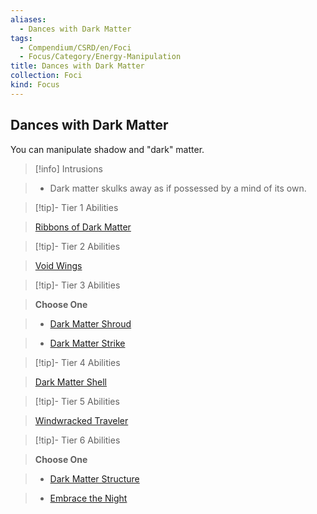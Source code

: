 ```yaml
---
aliases:
  - Dances with Dark Matter
tags:
  - Compendium/CSRD/en/Foci
  - Focus/Category/Energy-Manipulation
title: Dances with Dark Matter
collection: Foci
kind: Focus
---
```

## Dances with Dark Matter    
You can manipulate shadow and "dark" matter.    
  
>[!info] Intrusions    
>- Dark matter skulks away as if possessed by a mind of its own.    
  
  
>[!tip]- Tier 1 Abilities    
> [Ribbons of Dark Matter](Ribbons-of-Dark-Matter.md)    
  
  
>[!tip]- Tier 2 Abilities    
> [Void Wings](Void-Wings.md)    
  
  
>[!tip]- Tier 3 Abilities    
> **Choose One**    
>- [Dark Matter Shroud](Dark-Matter-Shroud.md)    
>- [Dark Matter Strike](Dark-Matter-Strike.md)    
  
  
>[!tip]- Tier 4 Abilities    
> [Dark Matter Shell](Dark-Matter-Shell.md)    
  
  
>[!tip]- Tier 5 Abilities    
> [Windwracked Traveler](Windwracked-Traveler.md)    
  
  
>[!tip]- Tier 6 Abilities    
> **Choose One**    
>- [Dark Matter Structure](Dark-Matter-Structure.md)    
>- [Embrace the Night](Embrace-the-Night.md)